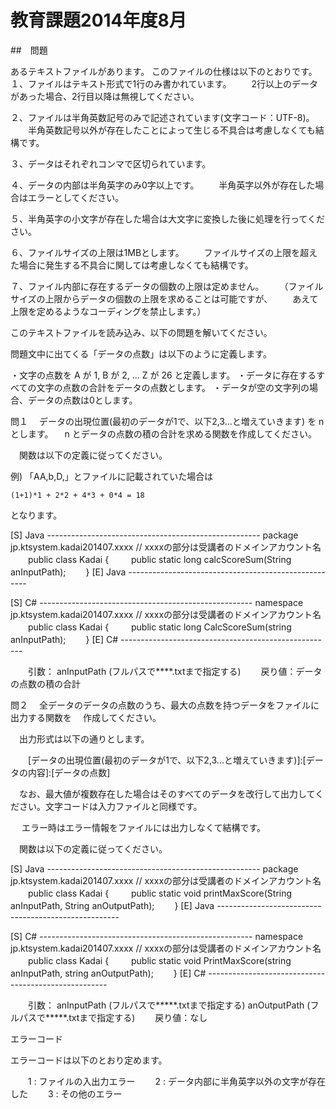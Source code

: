 # 教育課題2014年度8月

##　問題

あるテキストファイルがあります。
このファイルの仕様は以下のとおりです。
１、ファイルはテキスト形式で1行のみ書かれています。
　　2行以上のデータがあった場合、2行目以降は無視してください。

２、ファイルは半角英数記号のみで記述されています(文字コード：UTF-8)。
　　半角英数記号以外が存在したことによって生じる不具合は考慮しなくても結構です。

３、データはそれぞれコンマで区切られています。

４、データの内部は半角英字のみ0字以上です。
　　半角英字以外が存在した場合はエラーとしてください。

５、半角英字の小文字が存在した場合は大文字に変換した後に処理を行ってください。

６、ファイルサイズの上限は1MBとします。
　　ファイルサイズの上限を超えた場合に発生する不具合に関しては考慮しなくても結構です。

７、ファイル内部に存在するデータの個数の上限は定めません。
　　（ファイルサイズの上限からデータの個数の上限を求めることは可能ですが、
　　あえて上限を定めるようなコーディングを禁止します。）

 このテキストファイルを読み込み、以下の問題を解いてください。

 問題文中に出てくる「データの点数」は以下のように定義します。

 ・文字の点数を A が 1, B が 2, ... Z が 26 と定義します。
 ・データに存在するすべての文字の点数の合計をデータの点数とします。
 ・データが空の文字列の場合、データの点数は0とします。

 問１
 　データの出現位置(最初のデータが1で、以下2,3...と増えていきます) を n とします。
 　n とデータの点数の積の合計を求める関数を作成してください。

 　関数は以下の定義に従ってください。

   例)
   「AA,b,D,」とファイルに記載されていた場合は
    
    (1+1)*1 + 2*2 + 4*3 + 0*4 = 18

   となります。


[S] Java -----------------------------------------------------
package jp.ktsystem.kadai201407.xxxx // xxxxの部分は受講者のドメインアカウント名
 　　public class Kadai {
 　　    public static long calcScoreSum(String anInputPath);
 　　}
[E] Java -----------------------------------------------------

[S] C# -----------------------------------------------------
namespace jp.ktsystem.kadai201407.xxxx // xxxxの部分は受講者のドメインアカウント名
 　　public class Kadai {
 　　    public static long CalcScoreSum(string anInputPath);
 　　}
[E] C# -----------------------------------------------------

 　　引数： anInputPath (フルパスで****.txtまで指定する)
 　　戻り値：データの点数の積の合計


 問２
 　全データのデータの点数のうち、最大の点数を持つデータをファイルに出力する関数を
 　作成してください。

 　出力形式は以下の通りとします。

 　　[データの出現位置(最初のデータが1で、以下2,3...と増えていきます)]:[データの内容]:[データの点数]

 　なお、最大値が複数存在した場合はそのすべてのデータを改行して出力してください。文字コードは入力ファイルと同様です。
　 

　 エラー時はエラー情報をファイルには出力しなくて結構です。

 　関数は以下の定義に従ってください。


[S] Java -----------------------------------------------------
package jp.ktsystem.kadai201407.xxxx // xxxxの部分は受講者のドメインアカウント名
 　　public class Kadai {
 　　    public static void printMaxScore(String anInputPath, String anOutputPath);
 　　}
[E] Java -----------------------------------------------------

[S] C# -----------------------------------------------------
namespace jp.ktsystem.kadai201407.xxxx // xxxxの部分は受講者のドメインアカウント名
 　　public class Kadai {
 　　    public static void PrintMaxScore(string anInputPath, string anOutputPath);
 　　}
[E] C# -----------------------------------------------------


 　　引数： anInputPath  (フルパスで*****.txtまで指定する)
            anOutputPath (フルパスで*****.txtまで指定する)
 　　戻り値：なし

 エラーコード

  エラーコードは以下のとおり定めます。

 　　1 : ファイルの入出力エラー
 　　2 : データ内部に半角英字以外の文字が存在した
 　　3 : その他のエラー
